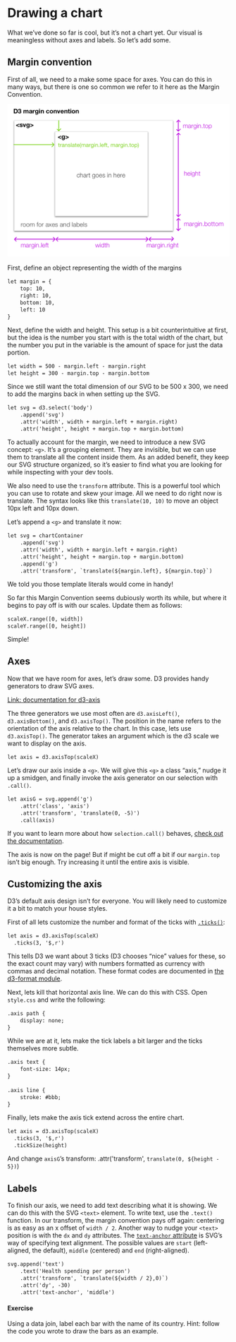 # Drawing a chart

What we’ve done so far is cool, but it’s not a chart yet. Our visual is meaningless without axes and labels. So let’s add some.

## Margin convention

First of all, we need to a make some space for axes. You can do this in many ways, but there is one so common we refer to it here as the Margin Convention.

![Diagram illustrating the margin convention](https://github.com/darlacameron/intro-to-d3-nicar-2020/raw/master/img/chart-convention.png)

First, define an object representing the width of the margins

	let margin = {
		top: 10,
		right: 10,
		bottom: 10,
		left: 10
	}

Next, define the width and height. This setup is a bit counterintuitive at first, but the idea is the number you start with is the total width of the chart, but the number you put in the variable is the amount of space for just the data portion.

	let width = 500 - margin.left - margin.right
	let height = 300 - margin.top - margin.bottom

Since we still want the total dimension of our SVG to be 500 x 300, we need to add the margins back in when setting up the SVG.

	let svg = d3.select('body')
		.append('svg')
		.attr('width', width + margin.left + margin.right)
		.attr('height', height + margin.top + margin.bottom)

To actually account for the margin, we need to introduce a new SVG concept: `<g>`. It’s a grouping element. They are invisible, but we can use them to translate all the content inside them. As an added benefit, they keep our SVG structure organized, so it’s easier to find what you are looking for while inspecting with your dev tools.

We also need to use the `transform` attribute. This is a powerful tool which you can use to rotate and skew your image. All we need to do right now is translate. The syntax looks like this `translate(10, 10)` to move an object 10px left and 10px down.

Let’s append a `<g>` and translate it now:

	let svg = chartContainer
		.append('svg')
		.attr('width', width + margin.left + margin.right)
		.attr('height', height + margin.top + margin.bottom)
		.append('g')
		.attr('transform', `translate(${margin.left}, ${margin.top}`)

We told you those template literals would come in handy!

So far this Margin Convention seems dubiously worth its while, but where it begins to pay off is with our scales. Update them as follows:

	scaleX.range([0, width])
	scaleY.range([0, height])

Simple!

## Axes

Now that we have room for axes, let’s draw some. D3 provides handy generators to draw SVG axes.

[Link: documentation for d3-axis][1]

The three generators we use most often are `d3.axisLeft()`, `d3.axisBottom()`, and `d3.axisTop()`. The position in the name refers to the orientation of the axis relative to the chart. In this case, lets use `d3.axisTop()`. The generator takes an argument which is the d3 scale we want to display on the axis.

	let axis = d3.axisTop(scaleX)

Let’s draw our axis inside a `<g>`. We will give this `<g>` a class “axis,” nudge it up a smidgen, and finally invoke the axis generator on our selection with `.call()`.

	let axisG = svg.append('g')
		.attr('class', 'axis')
	    .attr('transform', 'translate(0, -5)')
	    .call(axis)

If you want to learn more about how `selection.call()` behaves, [check out the documentation][2].

The axis is now on the page! But if might be cut off a bit if our `margin.top` isn’t big enough. Try increasing it until the entire axis is visible.

## Customizing the axis

D3’s default axis design isn’t for everyone. You will likely need to customize it a bit to match your house styles.

First of all lets customize the number and format of the ticks with [`.ticks()`][3]:

	let axis = d3.axisTop(scaleX)
	  .ticks(3, '$,r')

This tells D3 we want about 3 ticks (D3 chooses “nice” values for these, so the exact count may vary) with numbers formatted as currency with commas and decimal notation. These format codes are documented in [the d3-format module][4].

Next, lets kill that horizontal axis line. We can do this with CSS. Open `style.css` and write the following:

	.axis path {
		display: none;
	}

While we are at it, lets make the tick labels a bit larger and the ticks themselves more subtle.

	.axis text {
		font-size: 14px;
	}

	.axis line {
		stroke: #bbb;
	}

Finally, lets make the axis tick extend across the entire chart.

	let axis = d3.axisTop(scaleX)
	  .ticks(3, '$,r')
	  .tickSize(height)

And change `axisG`’s transform:
	.attr('transform', `translate(0, ${height - 5})`)

## Labels

To finish our axis, we need to add text describing what it is showing. We can do this with the SVG `<text>` element. To write text, use the `.text()` function. In our transform, the margin convention pays off again: centering is as easy as an x offset of `width / 2`. Another way to nudge your `<text>` position is with the `dx` and `dy` attributes. The [`text-anchor` attribute][5] is SVG’s way of specifying text alignment. The possible values are `start` (left-aligned, the default), `middle` (centered) and `end` (right-aligned).

	svg.append('text')
	    .text('Health spending per person')
	    .attr('transform', `translate(${width / 2},0)`)
		.attr('dy', -30)
	    .attr('text-anchor', 'middle')

#### Exercise
Using a data join, label each bar with the name of its country. Hint: follow the code you wrote to draw the bars as an example.

[1]:	https://github.com/d3/d3-axis
[2]:	https://github.com/d3/d3-selection#selection_call
[3]:	https://github.com/d3/d3-scale/blob/master/README.md#continuous_tickFormat
[4]:	https://github.com/d3/d3-format
[5]:	https://developer.mozilla.org/en-US/docs/Web/SVG/Attribute/text-anchor
